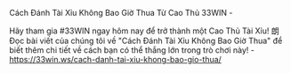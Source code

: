 Cách Đánh Tài Xỉu Không Bao Giờ Thua Từ Cao Thủ 33WIN - 

Hãy tham gia #33WIN ngay hôm nay để trở thành một Cao Thủ Tài Xỉu! 朗 Đọc bài viết của chúng tôi về "Cách Đánh Tài Xỉu Không Bao Giờ Thua" để biết thêm chi tiết về cách bạn có thể thắng lớn trong trò chơi này! - https://33win.ws/cach-danh-tai-xiu-khong-bao-gio-thua/
